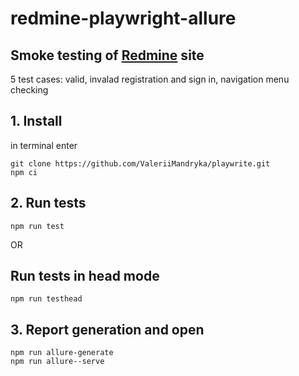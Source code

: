 # redmine-playwright-allure
## Smoke testing  of [Redmine](https://www.redmine.org/) site
5 test cases: valid, invalad registration and sign in, navigation menu checking

## 1. Install 
in terminal enter
```
git clone https://github.com/ValeriiMandryka/playwrite.git
npm ci 
```
## 2. Run tests
```
npm run test  
```
OR

## Run tests in head mode
```
npm run testhead  
```



## 3. Report generation and open
```
npm run allure-generate
npm run allure--serve
```
